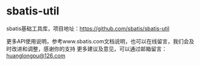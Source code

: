 # sbatis-util
sbatis基础工具库，项目地址：https://github.com/sbatis/sbatis-util

更多API使用说明，参考www.sbatis.com文档说明，也可以在线留言，我们会及时改进和调整，感谢你的支持
更多建议及意见，可以通过邮箱留言：huanglongpu@126.com